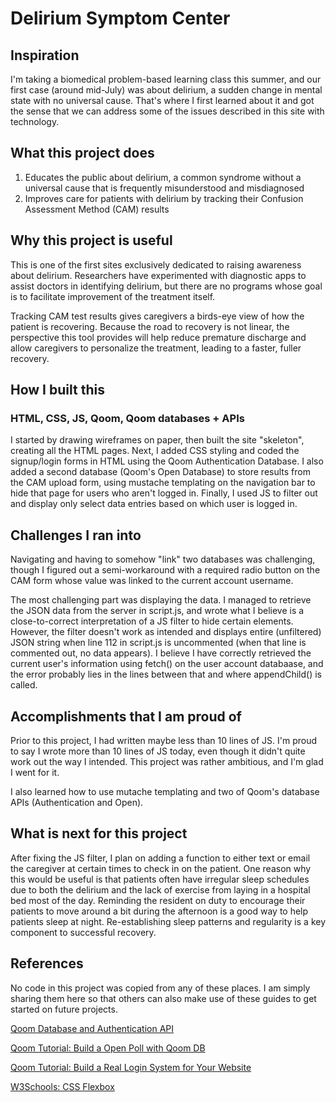 Delirium Symptom Center
==================
## Inspiration
I'm taking a biomedical problem-based learning class this summer, and our first case (around mid-July) was about delirium, a sudden change in mental state with no universal cause. That's where I first learned about it and got the sense that we can address some of the issues described in this site with technology. 

## What this project does
1. Educates the public about delirium, a common syndrome without a universal cause that is frequently misunderstood and misdiagnosed
2. Improves care for patients with delirium by tracking their Confusion Assessment Method (CAM)  results

## Why this project is useful
This is one of the first sites exclusively dedicated to raising awareness about delirium. Researchers have experimented with diagnostic apps to assist doctors in identifying delirium, but there are no programs whose goal is to facilitate improvement of the treatment itself. 

Tracking CAM test results gives caregivers a birds-eye view of how the patient is recovering. Because the road to recovery is not linear, the perspective this tool provides will help reduce premature discharge and allow caregivers to personalize the treatment, leading to a faster, fuller recovery.

## How I built this 
### HTML, CSS, JS, Qoom, Qoom databases + APIs

I started by drawing wireframes on paper, then built the site "skeleton", creating all the HTML pages. Next, I added CSS styling and coded the signup/login forms in HTML using the Qoom Authentication Database. I also added a second database (Qoom's Open Database) to store results from the CAM upload form, using mustache templating on the navigation bar to hide that page for users who aren't logged in. Finally, I used JS to filter out and display only select data entries based on which user is logged in. 

## Challenges I ran into
Navigating and having to somehow "link" two databases was challenging, though I figured out a semi-workaround with a required radio button on the CAM form whose value was linked to the current account username. 

The most challenging part was displaying the data. I managed to retrieve the JSON data from the server in script.js, and wrote what I believe is a close-to-correct interpretation of a JS filter to hide certain elements. However, the filter doesn't work as intended and displays entire (unfiltered) JSON string when line 112 in script.js is uncommented (when that line is commented out, no data appears). I believe I have correctly retrieved the current user's information using fetch() on the user account databaase, and the error probably lies in the lines between that and where appendChild() is called. 

## Accomplishments that I am proud of 
Prior to this project, I had written maybe less than 10 lines of JS. I'm proud to say I wrote more than 10 lines of JS today, even though it didn't quite work out the way I intended. This project was rather ambitious, and I'm glad I went for it. 

I also learned how to use mutache templating and two of Qoom's database APIs (Authentication and Open). 

## What is next for this project
After fixing the JS filter, I plan on adding a function to either text or email the caregiver at certain times to check in on the patient. One reason why this would be useful is that patients often have irregular sleep schedules due to both the delirium and the lack of exercise from laying in a hospital bed most of the day. Reminding the resident on duty to encourage their patients to move around a bit during the afternoon is a good way to help patients sleep at night. Re-establishing sleep patterns and regularity is a key component to successful recovery.

## References
No code in this project was copied from any of these places. I am simply sharing them here so that others can also make use of these guides to get started on future projects.

[Qoom Database and Authentication API
](https://www.youtube.com/watch?v=UejbDrcOG3I)

[Qoom Tutorial: Build a Open Poll with Qoom DB](https://app.qoom.io/tutorials/openpoll/guide.md)

[Qoom Tutorial: Build a Real Login System for Your Website](https://app.qoom.io/tutorials/login-system/guide.md)

[W3Schools: CSS Flexbox](https://www.w3schools.com/css/css3_flexbox.asp)
